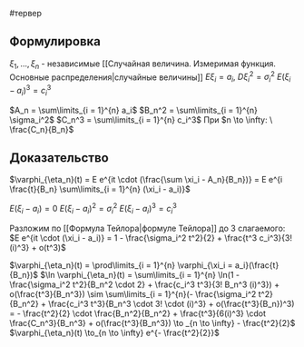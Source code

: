 #тервер
## Формулировка
$\xi_1, \dots, \xi_n$ - независимые [[Случайная величина. Измеримая функция. Основные распределения|случайные величины]]
$E\xi_i = a_i, \ D \xi_i^2 = \sigma_i^2$
$E (\xi_i - a_i)^3 = c_i^3$

$A_n = \sum\limits_{i = 1}^{n} a_i$
$B_n^2 = \sum\limits_{i = 1}^{n} \sigma_i^2$
$C_n^3 = \sum\limits_{i = 1}^{n} c_i^3$
При $n \to \infty: \ \frac{C_n}{B_n}$

## Доказательство
$\varphi_{\eta_n}(t) = E e^{it \cdot (\frac{\sum \xi_i - A_n}{B_n})} = E e^{i \frac{t}{B_n} \sum\limits_{i = 1}^{n} (\xi_i - a_i)}$

$E(\xi_i - a_i) = 0$
$E(\xi_i - a_i)^2 = \sigma_i^2$
$E(\xi_i - a_i)^3 = c_i^3$

Разложим по [[Формула Тейлора|формуле Тейлора]] до 3 слагаемого:
$E e^{it \cdot (\xi_i - a_i)} = 1 - \frac{\sigma_i^2 t^2}{2} + \frac{t^3 c_i^3}{3! (i)^3} + o(t^3)$

$\varphi_{\eta_n}(t) = \prod\limits_{i = 1}^{n} \varphi_{\xi_i = a_i}(\frac{t}{B_n})$
$\ln \varphi_{\eta_n}(t) = \sum\limits_{i = 1}^{n} \ln(1 - \frac{\sigma_i^2 t^2}{B_n^2 \cdot 2} + \frac{c_i^3 t^3}{3! B_n^3 (i)^3}) + o(\frac{t^3}{B_n^3}) \sim \sum\limits_{i = 1}^{n}(- \frac{\sigma_i^2 t^2}{B_n^2} + \frac{c_i^3 t^3}{B_n^3 \cdot 3! \cdot (i)^3} + o(\frac{t^3}{B_n})^3) = - \frac{t^2}{2} \cdot \frac{B_n^2}{B_n^2} + \frac{t^3}{6(i)^3} \cdot \frac{C_n^3}{B_n^3} + o(\frac{t^3}{B_n^3}) \to _{n \to \infty} - \frac{t^2}{2}$
$\varphi_{\eta_n}(t) \to_{n \to \infty} e^{- \frac{t^2}{2}}$